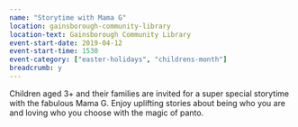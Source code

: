 ```yaml
---
name: "Storytime with Mama G"
location: gainsborough-community-library
location-text: Gainsborough Community Library
event-start-date: 2019-04-12
event-start-time: 1530
event-category: ["easter-holidays", "childrens-month"]
breadcrumb: y
---
```


Children aged 3+ and their families are invited for a super special storytime with the fabulous Mama G. Enjoy uplifting stories about being who you are and loving who you choose with the magic of panto.
